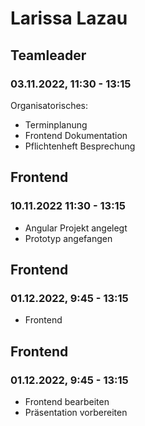 # Larissa Lazau


## Teamleader
### 03.11.2022, 11:30 - 13:15
Organisatorisches:
- Terminplanung
- Frontend Dokumentation
- Pflichtenheft Besprechung

## Frontend
### 10.11.2022 11:30 - 13:15
- Angular Projekt angelegt
- Prototyp angefangen

## Frontend
### 01.12.2022, 9:45 - 13:15
- Frontend


## Frontend
### 01.12.2022, 9:45 - 13:15
- Frontend bearbeiten
- Präsentation vorbereiten

